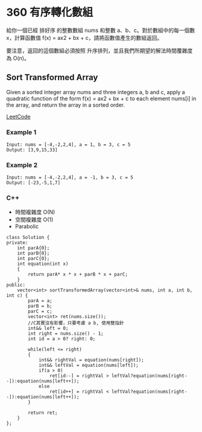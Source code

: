 # 360 有序轉化數組

給你一個已經 排好序 的整數數組 nums 和整數 a、b、c。對於數組中的每一個數 x，計算函數值 f(x) = ax2 + bx + c，請將函數值產生的數組返回。

要注意，返回的這個數組必須按照 升序排列，並且我們所期望的解法時間覆雜度為 O(n)。

## Sort Transformed Array

Given a sorted integer array nums and three integers a, b and c, apply a quadratic function of the form f(x) = ax2 + bx + c to each element nums[i] in the array, and return the array in a sorted order.

[LeetCode](https://leetcode-cn.com/sort-transformed-array/)

### Example 1

```
Input: nums = [-4,-2,2,4], a = 1, b = 3, c = 5
Output: [3,9,15,33]
```

### Example 2

```
Input: nums = [-4,-2,2,4], a = -1, b = 3, c = 5
Output: [-23,-5,1,7]
```

### C++ 

* 時間複雜度 O(N)
* 空間複雜度 O(1)
* Parabolic

```
class Solution {
private:
    int parA{0};
    int parB{0};
    int parC{0};
    int equation(int x)
    {
        return parA* x * x + parB * x + parC;
    }
public:
    vector<int> sortTransformedArray(vector<int>& nums, int a, int b, int c) {
        parA = a;
        parB = b;
        parC = c;
        vector<int> ret(nums.size());
        //C其實沒有影響，只要考慮 a b, 使用雙指針 
        int&& left = 0;
        int right = nums.size() - 1;
        int id = a > 0? right: 0;
        
        while(left <= right)
        {
            int&& rightVal = equation(nums[right]);
            int&& leftVal = equation(nums[left]);
            if(a > 0)
                ret[id--] = rightVal > leftVal?equation(nums[right--]):equation(nums[left++]);
            else
                ret[id++] = rightVal < leftVal?equation(nums[right--]):equation(nums[left++]);
        }
       
        return ret;
    }
};
```
